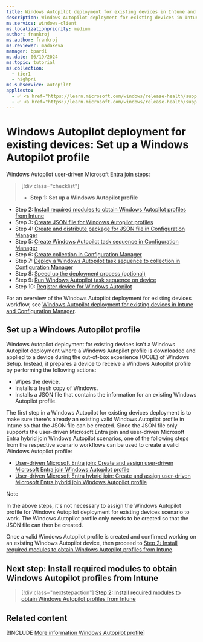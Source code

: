 ```yaml
---
title: Windows Autopilot deployment for existing devices in Intune and Configuration Manager - Step 1 of 10 - Set up a Windows Autopilot profile
description: Windows Autopilot deployment for existing devices in Intune and Configuration Manager - Step 1 of 10 - Set up a Windows Autopilot profile.
ms.service: windows-client
ms.localizationpriority: medium
author: frankroj
ms.author: frankroj
ms.reviewer: madakeva
manager: bpardi
ms.date: 06/19/2024
ms.topic: tutorial
ms.collection:
  - tier1
  - highpri
ms.subservice: autopilot
appliesto:
  - ✅ <a href="https://learn.microsoft.com/windows/release-health/supported-versions-windows-client" target="_blank">Windows 11</a>
  - ✅ <a href="https://learn.microsoft.com/windows/release-health/supported-versions-windows-client" target="_blank">Windows 10</a>
---
```


# Windows Autopilot deployment for existing devices: Set up a Windows Autopilot profile

Windows Autopilot user-driven Microsoft Entra join steps:

> [!div class="checklist"]
>
> - **Step 1: Set up a Windows Autopilot profile**

- Step 2: [Install required modules to obtain Windows Autopilot profiles from Intune](install-modules.md)
- Step 3: [Create JSON file for Windows Autopilot profiles](create-json-file.md)
- Step 4: [Create and distribute package for JSON file in Configuration Manager](create-json-package.md)
- Step 5: [Create Windows Autopilot task sequence in Configuration Manager](create-autopilot-task-sequence.md)
- Step 6: [Create collection in Configuration Manager](create-collection.md)
- Step 7: [Deploy a Windows Autopilot task sequence to collection in Configuration Manager](deploy-autopilot-task-sequence.md)
- Step 8: [Speed up the deployment process (optional)](speed-up-deployment.md)
- Step 9: [Run Windows Autopilot task sequence on device](run-autopilot-task-sequence.md)
- Step 10: [Register device for Windows Autopilot](register-device.md)

For an overview of the Windows Autopilot deployment for existing devices workflow, see [Windows Autopilot deployment for existing devices in Intune and Configuration Manager](existing-devices-workflow.md#workflow).

## Set up a Windows Autopilot profile

Windows Autopilot deployment for existing devices isn't a Windows Autopilot deployment where a Windows Autopilot profile is downloaded and applied to a device during the out-of-box experience (OOBE) of Windows Setup. Instead, it prepares a device to receive a Windows Autopilot profile by performing the following actions:

- Wipes the device.
- Installs a fresh copy of Windows.
- Installs a JSON file that contains the information for an existing Windows Autopilot profile.

The first step in a Windows Autopilot for existing devices deployment is to make sure there's already an existing valid Windows Autopilot profile in Intune so that the JSON file can be created. Since the JSON file only supports the user-driven Microsoft Entra join and user-driven Microsoft Entra hybrid join Windows Autopilot scenarios, one of the following steps from the respective scenario workflows can be used to create a valid Windows Autopilot profile:

- [User-driven Microsoft Entra join: Create and assign user-driven Microsoft Entra join Windows Autopilot profile](../user-driven/azure-ad-join-autopilot-profile.md)
- [User-driven Microsoft Entra hybrid join: Create and assign user-driven Microsoft Entra hybrid join Windows Autopilot profile](../user-driven/hybrid-azure-ad-join-autopilot-profile.md)

> [!NOTE]
>
> In the above steps, it's not necessary to assign the Windows Autopilot profile for Windows Autopilot deployment for existing devices scenario to work. The Windows Autopilot profile only needs to be created so that the JSON file can then be created.

Once a valid Windows Autopilot profile is created and confirmed working on an existing Windows Autopilot device, then proceed to [Step 2: Install required modules to obtain Windows Autopilot profiles from Intune](install-modules.md).

## Next step: Install required modules to obtain Windows Autopilot profiles from Intune

> [!div class="nextstepaction"]
> [Step 2: Install required modules to obtain Windows Autopilot profiles from Intune](install-modules.md)

## Related content

[!INCLUDE [More information Windows Autopilot profile](../includes/more-info-autopilot-profile.md)]
